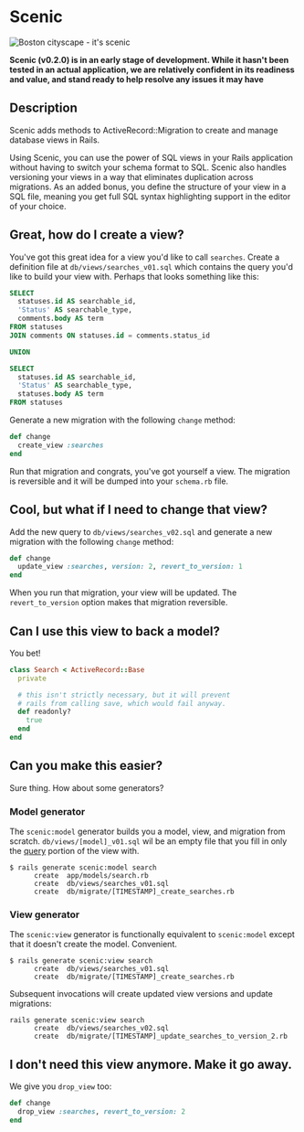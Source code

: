 # Scenic

![Boston cityscape - it's scenic](http://www.california-tour.com/blog/wp-content/uploads/2011/11/skyline-boats-shutterstock-superreduced.jpg)

**Scenic (v0.2.0) is in an early stage of development. While it hasn't been
tested in an actual application, we are relatively confident in its readiness
and value, and stand ready to help resolve any issues it may have**

## Description

Scenic adds methods to ActiveRecord::Migration to create and manage database
views in Rails.

Using Scenic, you can use the power of SQL views in your Rails application
without having to switch your schema format to SQL. Scenic also handles
versioning your views in a way that eliminates duplication across migrations. As
an added bonus, you define the structure of your view in a SQL file, meaning you
get full SQL syntax highlighting support in the editor of your choice.

## Great, how do I create a view?

You've got this great idea for a view you'd like to call `searches`. Create a
definition file at `db/views/searches_v01.sql` which contains the query you'd
like to build your view with. Perhaps that looks something like this:

```sql
SELECT
  statuses.id AS searchable_id,
  'Status' AS searchable_type,
  comments.body AS term
FROM statuses
JOIN comments ON statuses.id = comments.status_id

UNION

SELECT
  statuses.id AS searchable_id,
  'Status' AS searchable_type,
  statuses.body AS term
FROM statuses
```

Generate a new migration with the following `change` method:

```ruby
def change
  create_view :searches
end
```

Run that migration and congrats, you've got yourself a view. The migration is
reversible and it will be dumped into your `schema.rb` file.

## Cool, but what if I need to change that view?

Add the new query to `db/views/searches_v02.sql` and generate a new migration with
the following `change` method:

```ruby
def change
  update_view :searches, version: 2, revert_to_version: 1
end
```

When you run that migration, your view will be updated. The `revert_to_version`
option makes that migration reversible.

## Can I use this view to back a model?

You bet!

```ruby
class Search < ActiveRecord::Base
  private

  # this isn't strictly necessary, but it will prevent
  # rails from calling save, which would fail anyway.
  def readonly?
    true
  end
end
```

## Can you make this easier?

Sure thing. How about some generators?

### Model generator

The `scenic:model` generator builds you a model, view, and migration from
scratch. `db/views/[model]_v01.sql` wil be an empty file that you fill in only
the [query] portion of the view with.

[query]: http://www.postgresql.org/docs/current/static/sql-createview.html

```
$ rails generate scenic:model search
      create  app/models/search.rb
      create  db/views/searches_v01.sql
      create  db/migrate/[TIMESTAMP]_create_searches.rb
```

### View generator

The `scenic:view` generator is functionally equivalent to `scenic:model` except
that it doesn't create the model. Convenient.

```
$ rails generate scenic:view search
      create  db/views/searches_v01.sql
      create  db/migrate/[TIMESTAMP]_create_searches.rb
```

Subsequent invocations will create updated view versions and update migrations:

```
rails generate scenic:view search
      create  db/views/searches_v02.sql
      create  db/migrate/[TIMESTAMP]_update_searches_to_version_2.rb
```

## I don't need this view anymore. Make it go away.

We give you `drop_view` too:

```ruby
def change
  drop_view :searches, revert_to_version: 2
end
```
